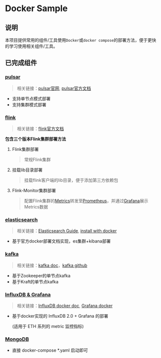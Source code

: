 # Docker Sample

## 说明
本项目提供常用的组件/工具使用`Docker`或`docker compose`的部署方法，便于更快的学习使用相关组件/工具。

## 已完成组件

### [pulsar](./pulsar)

> 相关链接：[pulsar官网](https://pulsar.apache.org), [pulsar官方文档](https://pulsar.apache.org/docs/zh-CN/standalone/)

- 支持单节点模式部署
- 支持集群模式部署

### [flink](./flink)

> 相关链接：[flink官方文档](https://flink.apache.org/)

**包含三个版本Flink集群部署方法**

1. Flink集群部署
    > 常规Flink集群

2. 挂载lib目录部署
   > 挂载flink客户端的lib目录，便于添加第三方依赖包

3. Flink-Monitor集群部署
    > 配置Flink集群的[Metrics](https://ci.apache.org/projects/flink/flink-docs-release-1.13/docs/ops/metrics/)转发至[Prometheus](https://prometheus.io/)，并通过[Grafana](https://grafana.com/)展示Metrics数据


### [elasticsearch](./elasticsearch)

> 相关链接：[Elasticsearch Guide](https://www.elastic.co/guide/en/elasticsearch/reference/8.1/index.html), [install with docker](https://www.elastic.co/guide/en/elasticsearch/reference/8.1/docker.html)

- 基于官方docker部署文档实现，es集群+kibana部署

### [kafka](./kafka/)

> 相关链接：[kafka doc](https://kafka.apache.org/documentation/#quickstart)，[kafka github](https://github.com/apache/kafka/)

- 基于Zookeeper的单节点kafka
- 基于Kraft的单节点kafka

### [InfluxDB & Grafana](./influxdb-grafana/)

> 相关链接：[InfluxDB docker doc](https://hub.docker.com/_/influxdb), [Grafana docker](https://grafana.com/docs/grafana/latest/installation/docker)

- 基于docker实现的 InfluxDB 2.0 + Grafana 的部署
  
  (适用于 ETH 系列的 metric 监控指标)

### [MongoDB](./mongodb/)

- 直接 docker-compose  *.yaml 启动即可
